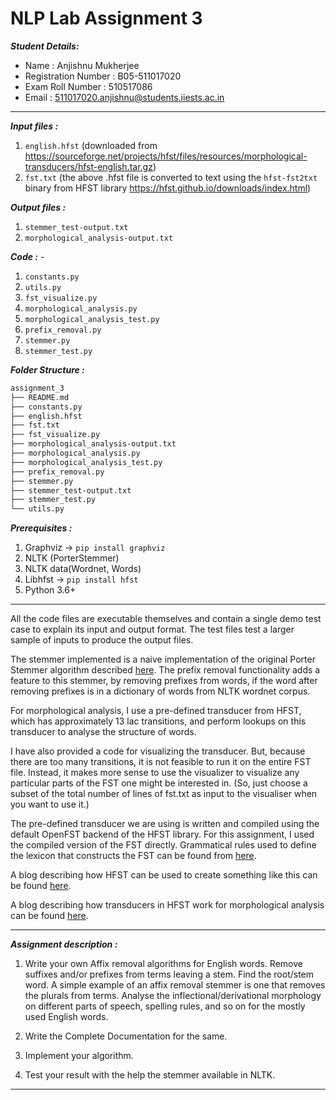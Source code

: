 # NLP Lab Assignment 3

***Student Details:***

- Name : Anjishnu Mukherjee
- Registration Number : B05-511017020
- Exam Roll Number : 510517086
- Email : 511017020.anjishnu@students.iiests.ac.in

---

***Input files :***

1. ```english.hfst```  (downloaded from <https://sourceforge.net/projects/hfst/files/resources/morphological-transducers/hfst-english.tar.gz>)
2. ```fst.txt```  (the above .hfst file is converted to text using the ```hfst-fst2txt``` binary from HFST library <https://hfst.github.io/downloads/index.html>)

***Output files :***

1. ```stemmer_test-output.txt```
2. ```morphological_analysis-output.txt```

***Code :*** -

1. ```constants.py```
2. ```utils.py```
3. ```fst_visualize.py```
4. ```morphological_analysis.py```
5. ```morphological_analysis_test.py```
6. ```prefix_removal.py```
7. ```stemmer.py```
8. ```stemmer_test.py```

***Folder Structure :***

```bash
assignment_3
├── README.md
├── constants.py
├── english.hfst
├── fst.txt
├── fst_visualize.py
├── morphological_analysis-output.txt
├── morphological_analysis.py
├── morphological_analysis_test.py
├── prefix_removal.py
├── stemmer.py
├── stemmer_test-output.txt
├── stemmer_test.py
└── utils.py
```

***Prerequisites :***

1. Graphviz -> ```pip install graphviz```
2. NLTK (PorterStemmer)
3. NLTK data(Wordnet, Words)
4. Libhfst -> ```pip install hfst```
5. Python 3.6+

---

All the code files are executable themselves and contain a single demo test case
to explain its input and output format. The test files test a larger sample of
inputs to produce the output files.

The stemmer implemented is a naive implementation of the original Porter Stemmer
algorithm described [here](https://tartarus.org/martin/PorterStemmer/def.txt).
The prefix removal functionality adds a feature to this stemmer, by removing
prefixes from words, if the word after removing prefixes is in a dictionary of
words from NLTK wordnet corpus.

For morphological analysis, I use a pre-defined transducer from HFST, which has
approximately 13 lac transitions, and perform lookups on this transducer to
analyse the structure of words.

I have also provided a code for visualizing the transducer. But, because there
are too many transitions, it is not feasible to run it on the entire FST file.
Instead, it makes more sense to use the visualizer to visualize any particular
parts of the FST one might be interested in. (So, just choose a subset of the
total number of lines of fst.txt as input to the visualiser when you want to use
it.)

The pre-defined transducer we are using is written and compiled using the
default OpenFST backend of the HFST library. For this assignment, I used the
compiled version of the FST directly. Grammatical rules used to define the
lexicon that constructs the FST can be found from
[here](<https://sourceforge.net/projects/hfst/files/resources/morphological-transducers/hfst-english.tar.gz>).

A blog describing how HFST can be used to create something like this can be
found [here](https://ftyers.github.io/2017-КЛ_МКЛ/hfst.html).

A blog describing how transducers in HFST work for morphological analysis
can be found [here](https://fomafst.github.io/morphtut.html).

---

***Assignment description :***

1. Write your own Affix removal algorithms for English words. Remove suffixes and/or prefixes from terms leaving a stem. Find the root/stem word. A simple example of an affix removal stemmer is one that removes the plurals from terms. Analyse the inflectional/derivational morphology on different parts of speech, spelling rules, and so on for the mostly used English words.

2. Write the Complete Documentation for the same.

3. Implement your algorithm.
4. Test your result with the help the stemmer available in NLTK.

---
